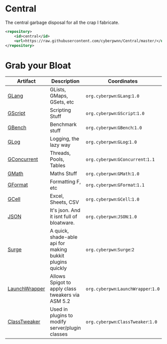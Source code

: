 # Central
The central garbage disposal for all the crap I fabricate.

``` xml
<repository>
    <id>central</id>
    <url>https://raw.githubusercontent.com/cyberpwnn/Central/master/</url>
</repository>
```

# Grab your Bloat

| Artifact | Description | Coordinates |
|---|---|---|
| [GLang](https://github.com/cyberpwnn/GLang) | GLists, GMaps, GSets, etc | ```org.cyberpwn```:```GLang```:```1.0``` |
| [GScript](https://github.com/cyberpwnn/GScript) | Scripting Stuff | ```org.cyberpwn```:```GScript```:```1.0``` |
| [GBench](https://github.com/cyberpwnn/GBench) | Benchmark stuff | ```org.cyberpwn```:```GBench```:```1.0``` |
| [GLog](https://github.com/cyberpwnn/GLog) | Logging, the lazy way | ```org.cyberpwn```:```GLog```:```1.0``` |
| [GConcurrent](https://github.com/cyberpwnn/GConcurrent) | Threads, Pools, Tables | ```org.cyberpwn```:```GConcurrent```:```1.1``` |
| [GMath](https://github.com/cyberpwnn/GMath) | Maths Stuff | ```org.cyberpwn```:```GMath```:```1.0``` |
| [GFormat](https://github.com/cyberpwnn/GFormat) | Formatting F, etc | ```org.cyberpwn```:```GFormat```:```1.1``` |
| [GCell](https://github.com/cyberpwnn/GCell) | Excel, Sheets, CSV | ```org.cyberpwn```:```GCell```:```1.0``` |
| [JSON](https://github.com/cyberpwnn/JSON) | It's json. And it isnt full of bloatware. | ```org.cyberpwn```:```JSON```:```1.0``` |
| [Surge](https://github.com/cyberpwnn/Surge) | A quick, shade-able api for making bukkit plugins quickly | ```org.cyberpwn```:```Surge```:```2``` |
| [LaunchWrapper](https://github.com/SpigotASM/LaunchWrapper) | Allows Spigot to apply class tweakers via ASM 5.2 | ```org.cyberpwn```:```LaunchWrapper```:```1.0``` |
| [ClassTweaker](https://github.com/SpigotASM/ClassTweaker) | Used in plugins to modify server/plugin classes | ```org.cyberpwn```:```ClassTweaker```:```1.0``` | 
